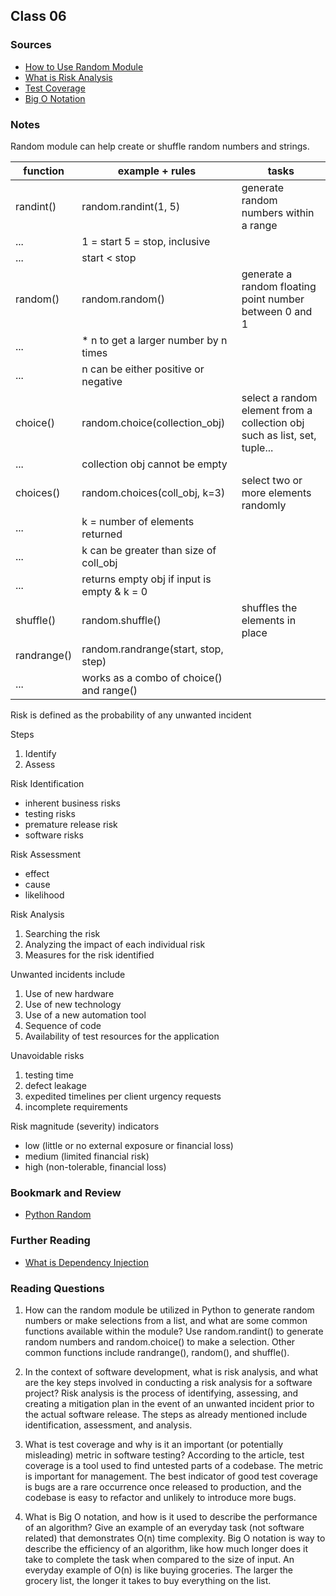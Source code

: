 ## Class 06

### Sources
- [How to Use Random Module](https://www.pythonforbeginners.com/random/how-to-use-the-random-module-in-python)
- [What is Risk Analysis](https://www.edureka.co/blog/risk-analysis-in-software-testing/)
- [Test Coverage](https://martinfowler.com/bliki/TestCoverage.html)
- [Big O Notation](https://www.youtube.com/watch?v=v4cd1O4zkGw)

### Notes

Random module can help create or shuffle random numbers and strings.

| function    | example + rules                             | tasks                                                                     |
|-------------|---------------------------------------------|---------------------------------------------------------------------------|
| randint()   | random.randint(1, 5)                        | generate random numbers within a range                                    |
| ...         | 1 = start         5 = stop, inclusive       |                                                                           |
| ...         | start < stop                                |                                                                           |
| random()    | random.random()                             | generate a random floating point number between 0 and 1                   |
| ...         | * n to get a larger number by n times       |                                                                           |
| ...         | n can be either positive or negative        |                                                                           |
| choice()    | random.choice(collection_obj)               | select a random element from a collection obj such as list, set, tuple... |
| ...         | collection obj cannot be empty              |                                                                           |
| choices()   | random.choices(coll_obj, k=3)               | select two or more elements randomly                                      |
| ...         | k = number of elements returned             |                                                                           |
| ...         | k can be greater than size  of coll_obj     |                                                                           |
| ...         | returns empty obj if input is empty & k = 0 |                                                                           |
| shuffle()   | random.shuffle()                            | shuffles the elements in place                                            |
| randrange() | random.randrange(start, stop, step)         |                                                                           |
| ...         | works as a combo of choice() and range()    |                                                                           |

Risk is defined as the probability of any unwanted incident

Steps
1. Identify
2. Assess


Risk Identification
- inherent business risks
- testing risks
- premature release risk
- software risks

Risk Assessment
- effect
- cause
- likelihood

Risk Analysis
1. Searching the risk
2. Analyzing the impact of each individual risk
3. Measures for the risk identified

Unwanted incidents include 
1. Use of new hardware
2. Use of new technology
3. Use of a new automation tool
4. Sequence of code
5. Availability of test resources for the application

Unavoidable risks
1. testing time
2. defect leakage
3. expedited timelines per client urgency requests
4. incomplete requirements

Risk magnitude (severity) indicators
- low (little or no external exposure or financial loss)
- medium (limited financial risk)
- high (non-tolerable, financial loss)

### Bookmark and Review
- [Python Random](https://docs.python.org/3/library/random.html)

### Further Reading
- [What is Dependency Injection](https://www.freecodecamp.org/news/a-quick-intro-to-dependency-injection-what-it-is-and-when-to-use-it-7578c84fa88f/)

### Reading Questions
1. How can the random module be utilized in Python to generate random numbers or make selections from a list, and what are some common functions available within the module? Use random.randint() to generate random numbers and random.choice() to make a selection. Other common functions include randrange(), random(), and shuffle().

2. In the context of software development, what is risk analysis, and what are the key steps involved in conducting a risk analysis for a software project? Risk analysis is the process of identifying, assessing, and creating a mitigation plan in the event of an unwanted incident prior to the actual software release. The steps as already mentioned include identification, assessment, and analysis.

3. What is test coverage and why is it an important (or potentially misleading) metric in software testing? According to the article, test coverage is a tool used to find untested parts of a codebase. The metric is important for management. The best indicator of good test coverage is bugs are a rare occurrence once released to production, and the codebase is easy to refactor and unlikely to introduce more bugs. 

4. What is Big O notation, and how is it used to describe the performance of an algorithm? Give an example of an everyday task (not software related) that demonstrates O(n) time complexity. Big O notation is way to describe the efficiency of an algorithm, like how much longer does it take to complete the task when  compared to the size of input. An everyday example of O(n) is like buying groceries. The larger the grocery list, the longer it takes to buy everything on the list. 